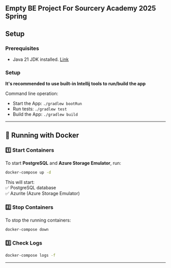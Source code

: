 ## Empty BE Project For Sourcery Academy 2025 Spring 

## Setup

### Prerequisites

- Java 21 JDK installed. [Link](https://adoptium.net/temurin/releases/?package=jdk&arch=x64&os=windows)

### Setup
**It's recommended to use built-in Intellij tools to run/build the app**

Command line operation:
- Start the App: `./gradlew bootRun`
- Run tests: `./gradlew test`
- Build the App: `./gradlew build`

---  

## **🐳 Running with Docker**

### **1️⃣ Start Containers**
To start **PostgreSQL** and **Azure Storage Emulator**, run:
```sh  
docker-compose up -d  
```  
This will start:  
✅ PostgreSQL database  
✅ Azurite (Azure Storage Emulator)

### **2️⃣ Stop Containers**
To stop the running containers:
```sh  
docker-compose down  
```  

### **3️⃣ Check Logs**
```sh  
docker-compose logs -f  
```  

--- 
